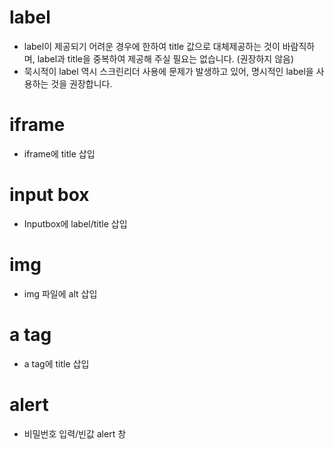 # label
* label이 제공되기 어려운 경우에 한하여 title 값으로 대체제공하는 것이 바람직하며, label과 title을 중복하여 제공해 주실 필요는 없습니다. (권장하지 않음)
* 묵시적이 label 역시 스크린리더 사용에 문제가 발생하고 있어, 명시적인 label을 사용하는 것을 권장합니다.

# iframe
* iframe에 title 삽입

# input box
* Inputbox에 label/title 삽입

# img
* img 파일에 alt 삽입

# a tag
* a tag에 title 삽입

# alert
* 비밀번호 입력/빈값 alert 창
